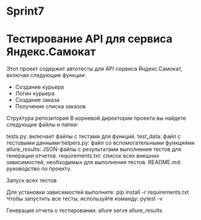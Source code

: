 # Sprint7
# Тестирование API для сервиса Яндекс.Самокат

Этот проект содержит автотесты для API сервиса Яндекс.Самокат, включая следующие функции:
- Создание курьера
- Логин курьера
- Создание заказа
- Получение списка заказов

Структура репозитория 
В корневой директории проекта вы найдете следующие файлы и папки:

tests.py: включает файлы с тестами для функций. 
test_data: файл с тестовыми данными
helpers.py: файл со вспомогательными функциями
allure_results: JSON-файлы с результатами выполнения тестов для генерации отчетов. 
requirements.txt: список всех внешних зависимостей, необходимых для выполнения тестов. 
README.md: руководство по проекту.

Запуск всех тестов

Для установки зависимостей выполните: pip install -r requirements.txt 
Чтобы запустить все тесты, используйте команду: pytest -v

Генерация отчета о тестировании: allure serve allure_results